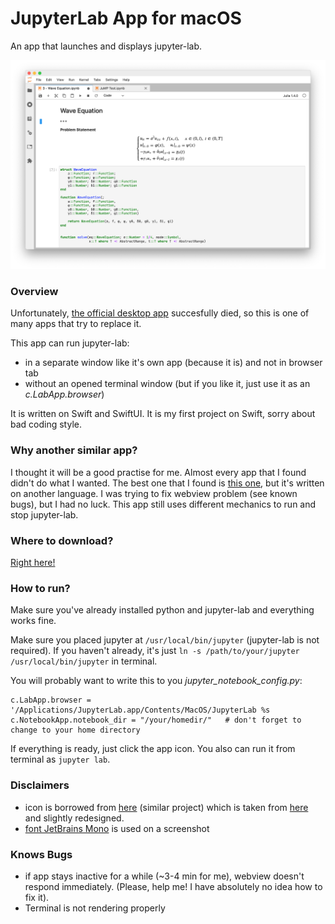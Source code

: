# JupyterLab App for macOS
An app that launches and displays jupyter-lab.

![screenshot](screenshot.png)

### Overview

Unfortunately, [the official desktop app](https://github.com/jupyterlab/jupyterlab_app) succesfully died,
so this is one of many apps that try to replace it.

This app can run jupyter-lab:

- in a separate window like it's own app (because it is) and not in browser tab
- without an opened terminal window (but if you like it, just use it as an *c.LabApp.browser*)

It is written on Swift and SwiftUI. It is my first project on Swift, sorry about bad coding style.

### Why another similar app?
I thought it will be a good practise for me. Almost every app that I found didn't do what I wanted.
The best one that I found is [this one](https://github.com/nanoant/jupterlab-macos-runner), but it's written on another language.
I was trying to fix webview problem (see known bugs), but I had no luck.
This app still uses different mechanics to run and stop jupyter-lab.

### Where to download?
[Right here!](https://github.com/s-valent/jupyterlab-app/releases)

### How to run?
Make sure you've already installed python and jupyter-lab and everything works fine.

Make sure you placed jupyter at `/usr/local/bin/jupyter` (jupyter-lab is not required).
If you haven't already, it's just `ln -s /path/to/your/jupyter /usr/local/bin/jupyter` in terminal.

You will probably want to write this to you *jupyter_notebook_config.py*:
```
c.LabApp.browser = '/Applications/JupyterLab.app/Contents/MacOS/JupyterLab %s
c.NotebookApp.notebook_dir = "/your/homedir/"   # don't forget to change to your home directory
```
If everything is ready, just click the app icon. You also can run it from terminal as `jupyter lab`.


### Disclaimers
- icon is borrowed from [here](https://github.com/nanoant/jupterlab-macos-runner) (similar project)
which is taken from [here](https://jupyter.org) and slightly redesigned.
- [font JetBrains Mono](https://www.jetbrains.com/lp/mono/) is used on a screenshot

### Knows Bugs
- if app stays inactive for a while (~3-4 min for me), webview doesn't respond immediately.
(Please, help me! I have absolutely no idea how to fix it).
- Terminal is not rendering properly
